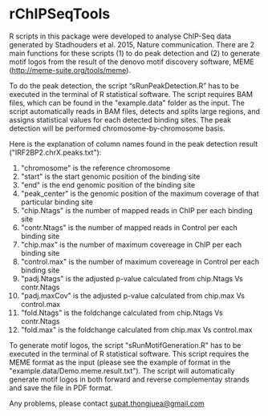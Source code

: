 # rChIPSeqTools
R scripts in this package were developed to analyse ChIP-Seq data generated by Stadhouders et al. 2015, Nature communication. There are 2 main functions for these scripts (1) to do peak detection and (2) to generate motif logos from the result of the denovo motif discovery software, MEME (http://meme-suite.org/tools/meme). 

To do the peak detection, the script “sRunPeakDetection.R” has to be executed in the terminal of R statistical software. The script requires BAM files, which can be found in the "example.data" folder as the input. The script automatically reads in BAM files, detects and splits large regions, and assigns statistical values for each detected binding sites. The peak detection will be performed chromosome-by-chromosome basis.

Here is the explanation of column names found in the peak detection result ("IRF2BP2.chrX.peaks.txt"): </br>
1. "chromosome" is the reference chromosome </br>
2. "start" is the start genomic position of the binding site </br>
3. "end" is the end genomic position of the binding site </br>
4. "peak_center" is the genomic position of the maximum coverage of that particular binding site </br>
5. "chip.Ntags" is the number of mapped reads in ChIP per each binding site </br>
6. "contr.Ntags" is the number of mapped reads in Control per each binding site </br>
7. "chip.max" is the number of maximum covereage in ChIP per each binding site </br>
8. "control.max" is the number of maximum covereage in Control per each binding site </br>
9. "padj.Ntags" is the adjusted p-value calculated from chip.Ntags Vs contr.Ntags </br>
10. "padj.maxCov" is the adjusted p-value calculated from chip.max Vs control.max </br>
11. "fold.Ntags" is the foldchange calculated from chip.Ntags Vs contr.Ntags </br>
12. "fold.max" is the foldchange calculated from chip.max Vs control.max </br>

To generate motif logos, the script "sRunMotifGeneration.R" has to be executed in the terminal of R statistical software.
This script requires the MEME format as the input (please see the example of format in the "example.data/Demo.meme.result.txt"). The script will automatically generate motif logos in both forward and reverse complementay strands and save the file in PDF format.

Any problems, please contact supat.thongjuea@gmail.com
